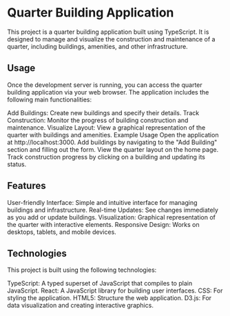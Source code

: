 # Quarter Building Application

This project is a quarter building application built using TypeScript. It is designed to manage and visualize the construction and maintenance of a quarter, including buildings, amenities, and other infrastructure.

## Usage

Once the development server is running, you can access the quarter building application via your web browser. The application includes the following main functionalities:

Add Buildings: Create new buildings and specify their details.
Track Construction: Monitor the progress of building construction and maintenance.
Visualize Layout: View a graphical representation of the quarter with buildings and amenities.
Example Usage
Open the application at http://localhost:3000.
Add buildings by navigating to the "Add Building" section and filling out the form.
View the quarter layout on the home page.
Track construction progress by clicking on a building and updating its status.

## Features

User-friendly Interface: Simple and intuitive interface for managing buildings and infrastructure.
Real-time Updates: See changes immediately as you add or update buildings.
Visualization: Graphical representation of the quarter with interactive elements.
Responsive Design: Works on desktops, tablets, and mobile devices.

## Technologies

This project is built using the following technologies:

TypeScript: A typed superset of JavaScript that compiles to plain JavaScript.
React: A JavaScript library for building user interfaces.
CSS: For styling the application.
HTML5: Structure the web application.
D3.js: For data visualization and creating interactive graphics.
